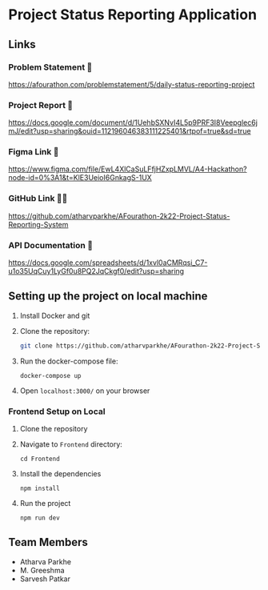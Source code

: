 # Project Status Reporting Application

## Links

### Problem Statement 📝
https://afourathon.com/problemstatement/5/daily-status-reporting-project

### Project Report 🧾
https://docs.google.com/document/d/1UehbSXNvI4L5p9PRF3I8Veepglec6jmJ/edit?usp=sharing&ouid=112196046383111225401&rtpof=true&sd=true

### Figma Link 🎨
https://www.figma.com/file/EwL4XlCaSuLFfjHZxpLMVL/A4-Hackathon?node-id=0%3A1&t=KlE3UeioI6GnkagS-1UX

### GitHub Link 👩‍💻
https://github.com/atharvparkhe/AFourathon-2k22-Project-Status-Reporting-System

### API Documentation 🔗
https://docs.google.com/spreadsheets/d/1xvl0aCMRqsi_C7-u1o35UqCuy1LyGf0u8PQ2JqCkgf0/edit?usp=sharing

## Setting up the project on local machine

1. Install Docker and git
2. Clone the repository:

    ```bash
    git clone https://github.com/atharvparkhe/AFourathon-2k22-Project-Status-Reporting-System.git
    ```

3. Run the docker-compose file: 
    ```
    docker-compose up
    ```

4. Open `localhost:3000/` on your browser

### Frontend Setup on Local

1. Clone the repository

2. Navigate to `Frontend` directory:
    ```
    cd Frontend
    ```

3. Install the dependencies
    ```
    npm install 
    ```

4. Run the project
    ```
    npm run dev
    ```

## Team Members

- Atharva Parkhe
- M. Greeshma
- Sarvesh Patkar